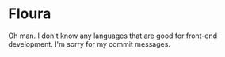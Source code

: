 # Floura
Oh man. I don't know any languages that are good for front-end development.
I'm sorry for my commit messages.
